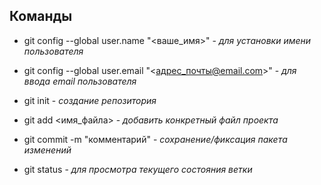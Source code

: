 ## Команды

* git config --global user.name "<ваше_имя>" - *для установки имени пользователя*

* git config --global user.email "<адрес_почты@email.com>" - *для ввода email пользователя*

* git init - *создание репозитория*

* git add <имя_файла> - *добавить конкретный файл проекта*

* git commit -m "комментарий" - *сохранение/фиксация пакета изменений*

* git status - *для просмотра текущего состояния ветки*

